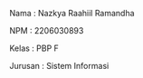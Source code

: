Nama    : Nazkya Raahiil Ramandha

NPM     : 2206030893

Kelas   : PBP F

Jurusan : Sistem Informasi